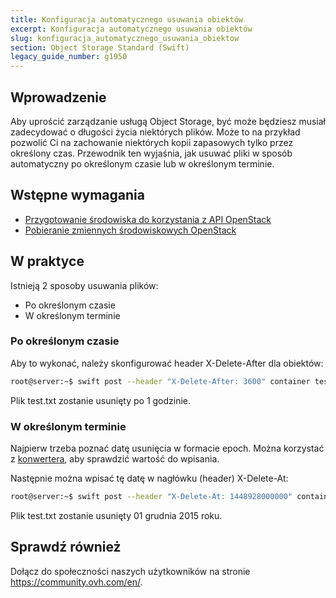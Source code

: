 ```yaml
---
title: Konfiguracja automatycznego usuwania obiektów
excerpt: Konfiguracja automatycznego usuwania obiektów
slug: konfiguracja_automatycznego_usuwania_obiektow
section: Object Storage Standard (Swift)
legacy_guide_number: g1950
---
```



## Wprowadzenie
Aby uprościć zarządzanie usługą Object Storage, być może będziesz musiał zadecydować o długości życia niektórych plików.
Może to na przykład pozwolić Ci na zachowanie niektórych kopii zapasowych tylko przez określony czas.
Przewodnik ten wyjaśnia, jak usuwać pliki w sposób automatyczny po określonym czasie lub w określonym terminie.


## Wstępne wymagania

- [Przygotowanie środowiska do korzystania z API OpenStack]({legacy}1851)
- [Pobieranie zmiennych środowiskowych OpenStack]({legacy}1852)




## W praktyce
Istnieją 2 sposoby usuwania plików:

- Po określonym czasie
- W określonym terminie




### Po określonym czasie
Aby to wykonać, należy skonfigurować header X-Delete-After dla obiektów:


```bash
root@server:~$ swift post --header "X-Delete-After: 3600" container test.txt
```


Plik test.txt zostanie usunięty po 1 godzinie.


### W określonym terminie
Najpierw trzeba poznać datę usunięcia w formacie epoch.
Można korzystać z [konwertera](http://www.epochconverter.com/), aby sprawdzić wartość do wpisania.

Następnie można wpisać tę datę w nagłówku (header) X-Delete-At:


```bash
root@server:~$ swift post --header "X-Delete-At: 1448928000000" container test.txt
```


Plik test.txt zostanie usunięty 01 grudnia 2015 roku.

## Sprawdź również
 
Dołącz do społeczności naszych użytkowników na stronie <https://community.ovh.com/en/>.
